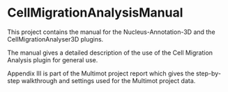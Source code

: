 # CellMigrationAnalysisManual

This project contains the manual for the Nucleus-Annotation-3D and the CellMigrationAnalyser3D plugins.

The manual gives a detailed description of the use of the Cell Migration Analysis plugin for general use.

Appendix III is part of the Multimot project report which gives the step-by-step walkthrough and settings used for the Multimot project data.
